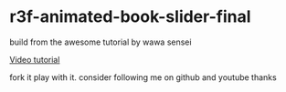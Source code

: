 # r3f-animated-book-slider-final
build from the awesome tutorial by wawa sensei

[Video tutorial](https://youtu.be/b7a_Y1Ja6js)

fork it play with it. consider following me on github and youtube thanks 